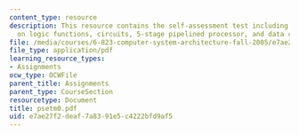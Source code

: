 ```yaml
---
content_type: resource
description: This resource contains the self-assessment test including problems based
  on logic functions, circuits, 5-stage pipelined processor, and data cache.
file: /media/courses/6-823-computer-system-architecture-fall-2005/e7ae27f2deaf7a8391e5c4222bfd9af5_psetm0.pdf
file_type: application/pdf
learning_resource_types:
- Assignments
ocw_type: OCWFile
parent_title: Assignments
parent_type: CourseSection
resourcetype: Document
title: psetm0.pdf
uid: e7ae27f2-deaf-7a83-91e5-c4222bfd9af5
---
```

